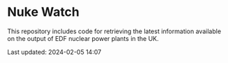 # Nuke Watch

This repository includes code for retrieving the latest information available on the output of EDF nuclear power plants in the UK.

Last updated: 2024-02-05 14:07